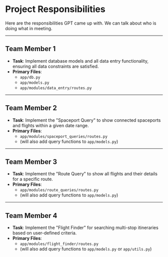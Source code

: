 # Project Responsibilities

Here are the responsibilities GPT came up with. We can talk about who is doing what in meeting.

---

## Team Member 1
* **Task**: Implement database models and all data entry functionality, ensuring all data constraints are satisfied.
* **Primary Files**:
    * `app/db.py`
    * `app/models.py`
    * `app/modules/data_entry/routes.py`

---

## Team Member 2
* **Task**: Implement the "Spaceport Query" to show connected spaceports and flights within a given date range.
* **Primary Files**:
    * `app/modules/spaceport_queries/routes.py`
    * (will also add query functions to `app/models.py`)

---

## Team Member 3
* **Task**: Implement the "Route Query" to show all flights and their details for a specific route.
* **Primary Files**:
    * `app/modules/route_queries/routes.py`
    * (will also add query functions to `app/models.py`)

---

## Team Member 4
* **Task**: Implement the "Flight Finder" for searching multi-stop itineraries based on user-defined criteria.
* **Primary Files**:
    * `app/modules/flight_finder/routes.py`
    * (will also add query functions to `app/models.py` or `app/utils.py`)